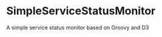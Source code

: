 SimpleServiceStatusMonitor
==========================

A simple service status monitor based on Groovy and D3
